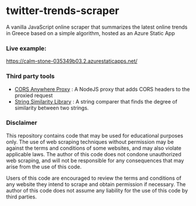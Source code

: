 # twitter-trends-scraper

A vanilla JavaScript online scraper that summarizes the latest online trends in Greece based on a simple algorithm, hosted as an Azure Static App

### Live example:
<a href="https://calm-stone-035349b03.2.azurestaticapps.net/">https://calm-stone-035349b03.2.azurestaticapps.net/</a>

### Third party tools
* <a href="https://github.com/Rob--W/cors-anywhere">CORS Anywhere Proxy</a> : A NodeJS proxy that adds CORS headers to the proxied request
* <a href="https://github.com/aceakash/string-similarity">String Similarity Library</a> : A string comparer that finds the degree of similarity between two strings.

### Disclaimer
This repository contains code that may be used for educational purposes only. The use of web scraping techniques without permission may be against the terms and conditions of some websites, and may also violate applicable laws. The author of this code does not condone unauthorized web scraping, and will not be responsible for any consequences that may arise from the use of this code.

Users of this code are encouraged to review the terms and conditions of any website they intend to scrape and obtain permission if necessary. The author of this code does not assume any liability for the use of this code by third parties.
